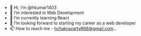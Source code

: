 - 👋 Hi, I’m @hkumar1403
- 👀 I’m interested in Web Development 
- 🌱 I’m currently learning React
- 💞️ I’m looking forward to starting my career as a web developer
- 📫 How to reach me - hchakravarty666@gmail.com...


<!---
hkumar1403/hkumar1403 is a ✨ special ✨ repository because its `README.md` (this file) appears on your GitHub profile.
You can click the Preview link to take a look at your changes.
--->
